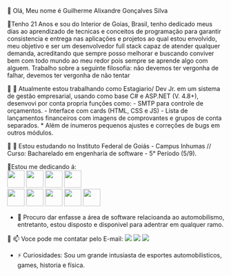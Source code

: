 🔹 Olá, Meu nome é Guilherme Alixandre Gonçalves Silva

🔹Tenho 21 Anos e sou do Interior de Goias, Brasil, tenho dedicado meus dias ao aprendizado de tecnicas e conceitos de programação para garantir consistencia e entrega nas aplicações e projetos ao qual estou envolvido, meu objetivo e ser um desenvolvedor full         stack capaz de atender qualquer demanda, acreditando que sempre posso melhorar e buscando conviver bem com todo mundo ao meu redor pois sempre se aprende algo com alguem. Trabalho sobre a seguinte filosofia: não devemos ter vergonha de falhar, devemos ter          vergonha de não tentar

🔹 🔭 Atualmente estou trabalhando como Estagiario/ Dev Jr. em um sistema de gestão empresarial, usando como base C# e ASP.NET (V. 4.8+), desenvovi por conta propria funções como:
    - SMTP para controle de orçamentos.
    - Interface com cards (HTML, CSS e JS)
    - Lista de lançamentos financeiros com imagens de comprovantes e grupos de conta separados.
    * Além de inumeros pequenos ajustes e correções de bugs em outros módulos.
  
🔹 🌱 Estou estudando no Instituto Federal de Goiás - Campus Inhumas // Curso: Bacharelado em engenharia de software - 5° Período (5/9).
  
🔹Estou me dedicando á:            
<img src="https://cdn.jsdelivr.net/gh/devicons/devicon/icons/c/c-plain.svg"  width="40" height="40"/> 
<img src="https://cdn.jsdelivr.net/gh/devicons/devicon@latest/icons/csharp/csharp-original.svg" width="40" height="40" /> 
<img src="https://cdn.jsdelivr.net/gh/devicons/devicon@latest/icons/dot-net/dot-net-original-wordmark.svg" width="40" height="40"/>
<img src="https://cdn.jsdelivr.net/gh/devicons/devicon@latest/icons/html5/html5-original.svg" width="40" height="40" />        
<img src="https://cdn.jsdelivr.net/gh/devicons/devicon@latest/icons/css3/css3-original.svg" width="40" height="40" />
<img src="https://cdn.jsdelivr.net/gh/devicons/devicon@latest/icons/javascript/javascript-original.svg" width="40" height="40" />
<img src="https://cdn.jsdelivr.net/gh/devicons/devicon/icons/vscode/vscode-original-wordmark.svg"  width="40" height="40"/>
<img src="https://cdn.jsdelivr.net/gh/devicons/devicon@latest/icons/datagrip/datagrip-original.svg" width="40" height="40" />
<img src="https://cdn.jsdelivr.net/gh/devicons/devicon@latest/icons/azuredevops/azuredevops-original.svg" width="40" height="40"/>
      
- 👯 Procuro dar enfasse a área de software relacioanda ao automobilismo, entretanto, estou disposto e disponivel para adentrar em qualquer ramo.
  
🔹 📫 Voce pode me contatar pelo E-mail: <a href = "mailto:Guilhermealixanre89@gmail.com"><img loading="lazy" src="https://img.shields.io/badge/Gmail-D14836?style=for-the-badge&logo=gmail&logoColor=white" target="_blank"></a> <a href="https://instagram.com/_guilherme_ags_" target="_blank"><img loading="lazy" src="https://img.shields.io/badge/-Instagram-%23E4405F?style=for-the-badge&logo=instagram&logoColor=white" target="_blank"></a> <a href = "https://www.linkedin.com/in/guilherme-alixandre-1485832b6?utm_source=share&utm_campaign=share_via&utm_content=profile&utm_medium=android_app"> <img loading="lazy" src="https://cdn.jsdelivr.net/gh/devicons/devicon@latest/icons/linkedin/linkedin-original.svg" target="_blank"> </a>

- ⚡ Curiosidades: Sou um grande intusiasta de esportes automobilisticos, games, historia e física.

